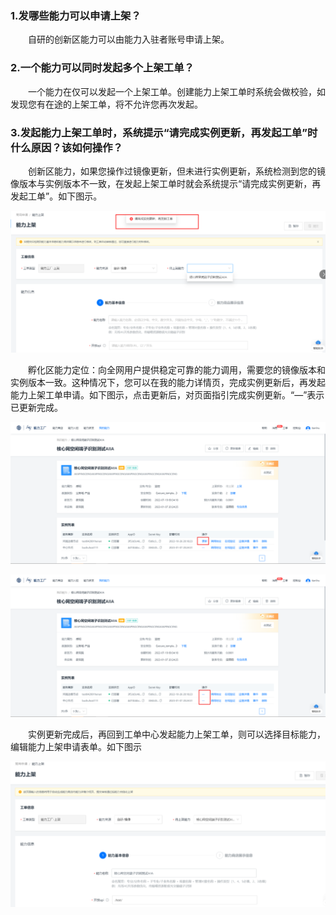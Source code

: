 

### 1.发哪些能力可以申请上架？

<p style="text-indent:2em">自研的创新区能力可以由能力入驻者账号申请上架。</p>

### 2.一个能力可以同时发起多个上架工单？

<p style="text-indent:2em">一个能力在仅可以发起一个上架工单。创建能力上架工单时系统会做校验，如发现您有在途的上架工单，将不允许您再次发起。</p>

### 3.发起能力上架工单时，系统提示“请完成实例更新，再发起工单”时什么原因？该如何操作？

<p style="text-indent:2em">创新区能力，如果您操作过镜像更新，但未进行实例更新，系统检测到您的镜像版本与实例版本不一致，在发起上架工单时就会系统提示“请完成实例更新，再发起工单”。如下图示。</p>

![图15：未更新提醒](img/能力上架P15.png)

<p style="text-indent:2em">孵化区能力定位：向全网用户提供稳定可靠的能力调用，需要您的镜像版本和实例版本一致。这种情况下，您可以在我的能力详情页，完成实例更新后，再发起能力上架工单申请。如下图示，点击更新后，对页面指引完成实例更新。“—”表示已更新完成。</p>

![图16：未更新提醒](img/能力上架P16.png)

![图17：未更新提醒](img/能力上架P17.png)

<p style="text-indent:2em">实例更新完成后，再回到工单中心发起能力上架工单，则可以选择目标能力，编辑能力上架申请表单。如下图示</p>

![图18：编辑上架表单](img/能力上架P18.png)
